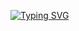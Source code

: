 [![Typing SVG](https://readme-typing-svg.demolab.com?font=Fira+Code&size=12&pause=2000&color=33FF33+&width=755&lines=Hi+there,+my+name+is+Guillermo+Villanueva+Benito.+You+can+visit+my+personal+website+cliking+on+this+text)](https://guillermovillanuevabenito.com)

